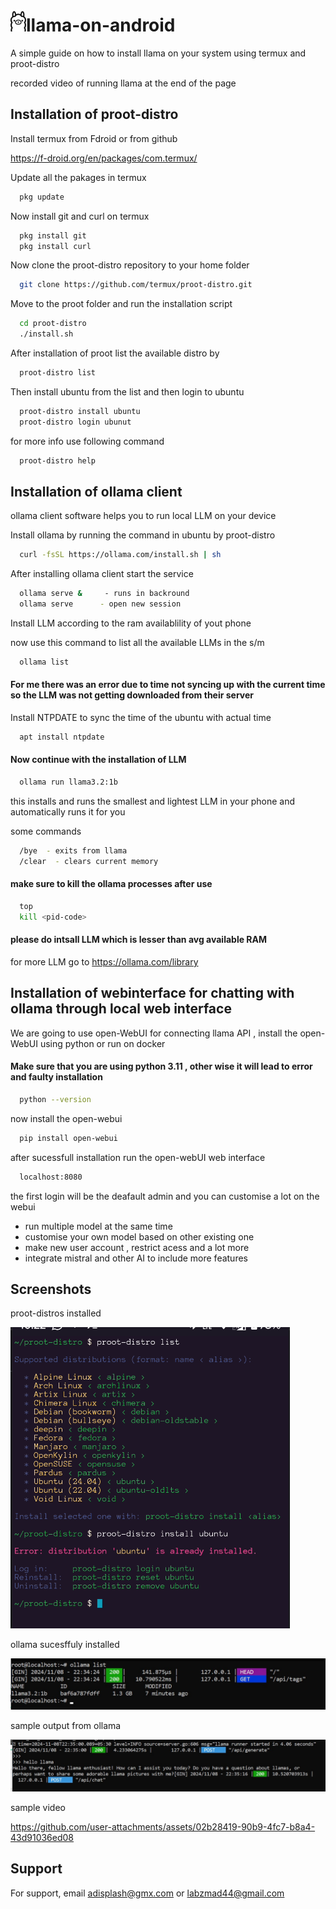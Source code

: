 
# ![ollama](https://github.com/LegitCoconut/llama-on-android/blob/main/screenshots/ollama_client_resize.png)llama-on-android
A simple guide on how to install llama on your system using termux and proot-distro 

recorded video of running llama at the end of the page 



## Installation of proot-distro

Install termux from Fdroid or from github

 https://f-droid.org/en/packages/com.termux/

Update all the pakages in termux 
```bash
  pkg update 
```
Now install git and curl on termux
```bash
  pkg install git
  pkg install curl
```
Now clone the proot-distro repository to your home folder 
```bash
  git clone https://github.com/termux/proot-distro.git
```
Move to the proot folder and run the installation script
```bash
  cd proot-distro
  ./install.sh
```
After installation of proot list the available distro by
```bash
  proot-distro list
```
Then install ubuntu from the list and then login to ubuntu
```bash
  proot-distro install ubuntu
  proot-distro login ubunut
```
for more info use following command
```bash
  proot-distro help
```
## Installation of ollama client 

ollama client software helps you to run local LLM on your device

Install ollama by running the command in ubuntu by proot-distro
```bash
  curl -fsSL https://ollama.com/install.sh | sh
```
After installing ollama client start the service 
```bash
  ollama serve &     - runs in backround
  ollama serve      - open new session
```
Install LLM according to the ram availablility of yout phone

now use this command to list all the available LLMs in the s/m
```bash
  ollama list
```

#### For me there was an error due to time not syncing up with the current time so the LLM was not getting downloaded from their server

Install NTPDATE to sync the time of the ubuntu with actual time
```bash
  apt install ntpdate
```

#### Now continue with the installation of LLM 
```bash 
  ollama run llama3.2:1b 
```
this installs and runs the smallest and lightest LLM in your phone and automatically runs it for you 

some commands
```bash
  /bye  - exits from llama
  /clear  - clears current memory
```
#### make sure to kill the ollama processes after use
```bash
  top
  kill <pid-code>
```

#### please do intsall LLM which is lesser than avg available RAM 

for more LLM go to https://ollama.com/library

## Installation of webinterface for chatting with ollama through local web interface

We are going to use open-WebUI for connecting llama API , install the open-WebUI using python or run on docker
#### Make sure that you are using python 3.11 , other wise it will lead to error and faulty installation
```bash
  python --version
```
now install the open-webui 
```bash
  pip install open-webui
```
after sucessfull installation run the open-webUI web interface 
```bash 
  localhost:8080
``` 
the first login will be the deafault admin and you can customise a lot on the webui 
- run multiple model at the same time
- customise your own model based on other existing one 
- make new user account , restrict acess and a lot more
- integrate mistral and other AI to include more features

## Screenshots
proot-distros installed

![proot-distro](https://github.com/LegitCoconut/llama-on-android/blob/main/screenshots/proot-distro.png)

ollama sucesffuly installed

![ollama installed](https://github.com/LegitCoconut/llama-on-android/blob/main/screenshots/ollama_installed.jpg)

sample output from ollama

![sample output](https://github.com/LegitCoconut/llama-on-android/blob/main/screenshots/ollama_out_chat.jpg)

sample video 

https://github.com/user-attachments/assets/02b28419-90b9-4fc7-b8a4-43d91036ed08



## Support

For support, email adisplash@gmx.com  or labzmad44@gmail.com

